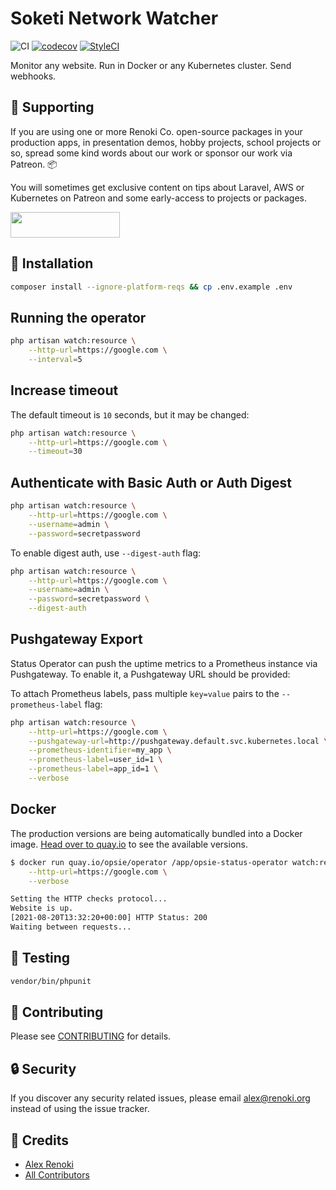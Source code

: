 Soketi Network Watcher
=======================

![CI](https://github.com/opsie-app/operator/workflows/CI/badge.svg?branch=master)
[![codecov](https://codecov.io/gh/opsie-app/operator/branch/master/graph/badge.svg)](https://codecov.io/gh/opsie-app/operator)
[![StyleCI](https://github.styleci.io/repos/397491616/shield?branch=master)](https://github.styleci.io/repos/397491616)

Monitor any website. Run in Docker or any Kubernetes cluster. Send webhooks.

## 🤝 Supporting

If you are using one or more Renoki Co. open-source packages in your production apps, in presentation demos, hobby projects, school projects or so, spread some kind words about our work or sponsor our work via Patreon. 📦

You will sometimes get exclusive content on tips about Laravel, AWS or Kubernetes on Patreon and some early-access to projects or packages.

[<img src="https://c5.patreon.com/external/logo/become_a_patron_button.png" height="41" width="175" />](https://www.patreon.com/bePatron?u=10965171)

## 🚀 Installation

```bash
composer install --ignore-platform-reqs && cp .env.example .env
```

## Running the operator

```bash
php artisan watch:resource \
    --http-url=https://google.com \
    --interval=5
```

## Increase timeout

The default timeout is `10` seconds, but it may be changed:

```bash
php artisan watch:resource \
    --http-url=https://google.com \
    --timeout=30
```

## Authenticate with Basic Auth or Auth Digest

```bash
php artisan watch:resource \
    --http-url=https://google.com \
    --username=admin \
    --password=secretpassword
```

To enable digest auth, use `--digest-auth` flag:

```bash
php artisan watch:resource \
    --http-url=https://google.com \
    --username=admin \
    --password=secretpassword \
    --digest-auth
```

## Pushgateway Export

Status Operator can push the uptime metrics to a Prometheus instance via Pushgateway. To enable it, a Pushgateway URL should be provided:

To attach Prometheus labels, pass multiple `key=value` pairs to the `--prometheus-label` flag:

```bash
php artisan watch:resource \
    --http-url=https://google.com \
    --pushgateway-url=http://pushgateway.default.svc.kubernetes.local \
    --prometheus-identifier=my_app \
    --prometheus-label=user_id=1 \
    --prometheus-label=app_id=1 \
    --verbose
```

## Docker

The production versions are being automatically bundled into a Docker image. [Head over to quay.io](https://quay.io/repository/opsie/operator) to see the available versions.

```bash
$ docker run quay.io/opsie/operator /app/opsie-status-operator watch:resource \
    --http-url=https://google.com \
    --verbose

Setting the HTTP checks protocol...
Website is up.
[2021-08-20T13:32:20+00:00] HTTP Status: 200
Waiting between requests...
```

## 🐛 Testing

``` bash
vendor/bin/phpunit
```

## 🤝 Contributing

Please see [CONTRIBUTING](CONTRIBUTING.md) for details.

## 🔒  Security

If you discover any security related issues, please email alex@renoki.org instead of using the issue tracker.

## 🎉 Credits

- [Alex Renoki](https://github.com/rennokki)
- [All Contributors](../../contributors)
